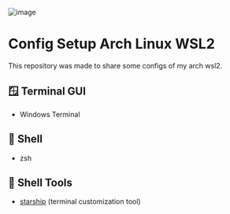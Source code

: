 ![image](https://github.com/user-attachments/assets/c6902346-2a5a-4f27-b2d1-e8320c89f1ce)
# Config Setup Arch Linux WSL2
This repository was made to share some configs of my arch wsl2.

## 🪟 Terminal GUI
- Windows Terminal

## 🐚 Shell
- zsh

## 🔧 Shell Tools
- [starship](https://starship.rs/) (terminal customization tool)
